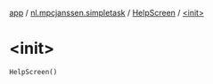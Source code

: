 [app](../../index.md) / [nl.mpcjanssen.simpletask](../index.md) / [HelpScreen](index.md) / [&lt;init&gt;](.)

# &lt;init&gt;

`HelpScreen()`